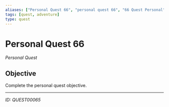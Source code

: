 ```yaml
---
aliases: ["Personal Quest 66", "personal quest 66", "66 Quest Personal"]
tags: [quest, adventure]
type: quest
---
```


# Personal Quest 66

*Personal Quest*

## Objective
Complete the personal quest objective.

---
*ID: QUEST00065*